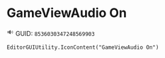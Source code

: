 # GameViewAudio On
![](/img/GameViewAudio%20On.png)
GUID: `8536030347248569903`
```
EditorGUIUtility.IconContent("GameViewAudio On")
```
